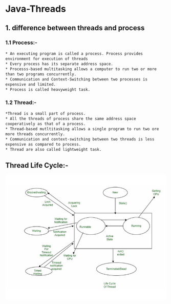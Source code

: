 # Java-Threads
## 1. difference between threads and process
### 1.1 Process:-
    * An executing program is called a process. Process provides environment for execution of threads
    * Every process has its separate address space.
    * Processs-based multitasking allows a computer to run two or more than two programs concurrently.
    * Communication and Context-Switching between two processes is expensive and limited.
    * Process is called heavyweight task.
### 1.2 Thread:-
    *Thread is a small part of process.
    * All the threads of process share the same address space cooperatively as that of a process.
    * Thread-based mutltitasking allows a single program to run two ore more threads concurrently.
    * Communication and context-switching between two threads is less expensive as compared to process.
    * Thread are also called lightweight task.
## Thread Life Cycle:-
![Thread Life Cycle](image.png)